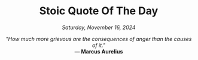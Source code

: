 <h1 align="center">Stoic Quote Of The Day</h1>

<p align="center"><em>Saturday, November 16, 2024</em></p>

<p align="center">
  <em>"How much more grievous are the consequences of anger than the causes of it."</em><br>
  <strong>— Marcus Aurelius</strong>
</p>
